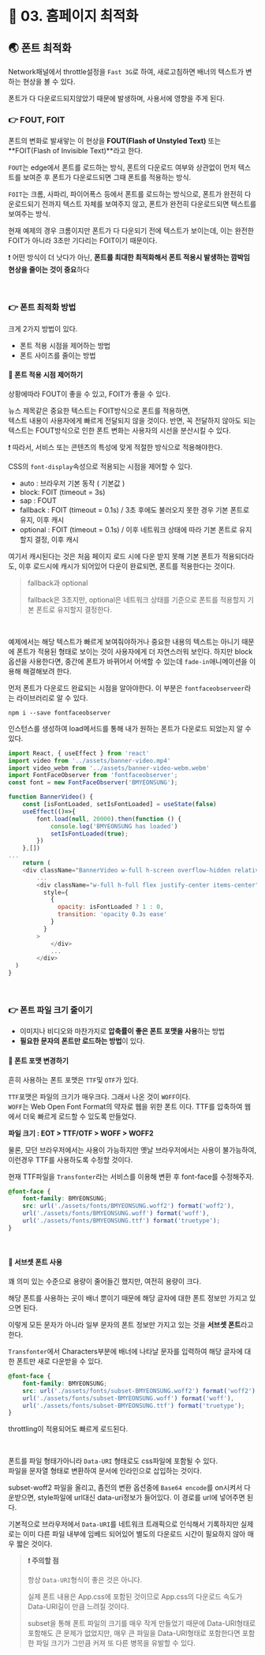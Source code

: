 # 🐳 03. 홈페이지 최적화

## 🌏 폰트 최적화

Network패널에서 throttle설정을 `Fast 3G`로 하여, 새로고침하면 배너의 텍스트가 변하는 현상을 볼 수 있다.

폰트가 다 다운로드되지않았기 때문에 발생하며, 사용서에 영향을 주게 된다.

### 👉 FOUT, FOIT

폰트의 변화로 발새앟는 이 현상을 **FOUT(Flash of Unstyled Text)** 또는 **FOIT(Flash of Invisible Text)**라고 한다.

`FOUT`는 edge에서 폰트를 로드하는 방식, 폰트의 다운로드 여부와 상관없이 먼저 텍스트를 보여준 후 폰트가 다운로드되면 그때 폰트를 적용하는 방식.

`FOIT`는 크롬, 사파리, 파이어폭스 등에서 폰트를 로드하는 방식으로, 폰트가 완전히 다운로드되기 전까지 텍스트 자체를 보여주지 않고, 폰트가 완전히 다운로드되면 텍스트를 보여주는 방식.

현재 예제의 경우 크롬이지만 폰트가 다 다운되기 전에 텍스트가 보이는데, 이는 완전한 FOIT가 아니라 3초만 기다리는 FOIT이기 때문이다.

❗ 어떤 방식이 더 낫다가 아닌, **폰트를 최대한 최적화해서 폰트 적용시 발생하는 깜박임 현상을 줄이는 것이 중요**하다

<br/>

### 👉 폰트 최적화 방법

크게 2가지 방법이 있다.

* 폰트 적용 시점을 제어하는 방법
* 폰트 사이즈를 줄이는 방법

#### 🔸 폰트 적용 시점 제어하기

상황에따라 FOUT이 좋을 수 있고, FOIT가 좋을 수 있다.

뉴스 제목같은 중요한 텍스트는 FOIT방식으로 폰트를 적용하면, <br/>텍스트 내용이 사용자에게 빠르게 전달되지 않을 것이다. 반면, 꼭 전달하지 않아도 되는 텍스트는 FOUT방식으로 인한 폰트 변화는 사용자의 시선을 분산시킬 수 있다.

❗ 따라서, 서비스 또는 콘텐츠의 특성에 맞게 적절한 방식으로 적용해야한다.

CSS의 `font-display`속성으로 적용되는 시점을 제어할 수 있다.

* auto : 브라우저 기본 동작 ( 기본값 )
* block: FOIT (timeout = 3s)
* sap : FOUT
* fallback : FOIT (timeout = 0.1s) / 3초 후에도 불러오지 못한 경우 기본 폰트로 유지, 이후 캐시
* optional : FOIT (timeout = 0.1s) / 이후 네트워크 상태에 따라 기본 폰트로 유지할지 결정, 이후 캐시

여기서 캐시된다는 것은 처음 페이지 로드 시에 다운 받지 못해 기본 폰트가 적용되더라도, 이후 로드시에 캐시가 되어있어 다운이 완료되면, 폰트를 적용한다는 것이다.

> fallback과 optional
>
> fallback은 3초지만, optional은 네트워크 상태를 기준으로 폰트를 적용할지 기본 폰트로 유지할지 결정한다.

<br/>

예제에서는 해당 텍스트가 빠르게 보여줘야하거나 중요한 내용의 텍스트는 아니기 때문에 폰트가 적용된 형태로 보이는 것이 사용자에게 더 자연스러워 보인다. 하지만 block옵션을 사용한다면, 중간에 폰트가 바뀌어서 어색할 수 있는데 `fade-in`애니메이션을 이용해 해결해보려 한다.

먼저 폰트가 다운로드 완료되는 시점을 알아야한다. 이 부분은 `fontfaceobserveer`라는 라이브러리로 알 수 있다.

```shell
npm i --save fontfaceobserver
```

인스턴스를 생성하여 load메서드를 통해 내가 원하는 폰트가 다운로드 되었는지 알 수 있다.

```javascript
import React, { useEffect } from 'react'
import video from '../assets/banner-video.mp4'
import video_webm from '../assets/banner-video-webm.webm'
import FontFaceObserver from 'fontfaceobserver';
const font = new FontFaceObserver('BMYEONSUNG');

function BannerVideo() {
	const [isFontLoaded, setIsFontLoaded] = useState(false)
	useEffect(()=>{
		font.load(null, 20000).then(function () {
			console.log('BMYEONSUNG has loaded')
			setIsFontLoaded(true);
		})
	},[])
...
	return (
    <div className="BannerVideo w-full h-screen overflow-hidden relative bg-texture">
        ...
        <div className="w-full h-full flex justify-center items-center"
          style={
            {
              opacity: isFontLoaded ? 1 : 0,
              transition: 'opacity 0.3s ease'
            }
          }
        >
			</div>
			...
		</div>
  )
}
```

<br/>

### 👉 폰트 파일 크기 줄이기

* 이미지나 비디오와 마찬가지로 **압축률이 좋은 폰트 포맷을 사용**하는 방법 
* **필요한 문자의 폰트만 로드하는 방법**이 있다.

#### 🔸 폰트 포맷 변경하기

흔히 사용하는 폰트 포맷은 `TTF`및 `OTF`가 있다.

`TTF`포맷은 파일의 크기가 매우크다. 그래서 나온 것이 `WOFF`이다.<br/>`WOFF`는 Web Open Font Format의 약자로 웹을 위한 폰트 이다. TTF를 압축하여 웹에서 더욱 빠르게 로드할 수 있도록 만들었다.

**파일 크기 : EOT > TTF/OTF > WOFF > WOFF2**

물론, 모던 브라우저에서는 사용이 가능하지만 옛날 브라우저에서는 사용이 불가능하여, 이런경우 TTF를 사용하도록 수정할 것이다.

현재 TTF파일을 `Transfonter`라는 서비스를 이용해 변환 후 font-face를 수정해주자.

```scss
@font-face {
	font-family: BMYEONSUNG;
	src: url('./assets/fonts/BMYEONSUNG.woff2') format('woff2'),
	url('./assets/fonts/BMYEONSUNG.woff') format('woff'),
	url('./assets/fonts/BMYEONSUNG.ttf') format('truetype');
}
```

<br/>

#### 🔸 서브셋 폰트 사용

꽤 의미 있는 수준으로 용량이 줄어들긴 했지만, 여전히 용량이 크다.

해당 폰트를 사용하는 곳이 배너 뿐이기 때문에 해당 글자에 대한 폰트 정보만 가지고 있으면 된다.

이렇게 모든 문자가 아니라 일부 문자의 폰트 정보만 가지고 있는 것을 **서브셋 폰트**라고 한다.

`Transfonter`에서 Characters부분에 배너에 나타날 문자를 입력하여 해당 글자에 대한 폰트만 새로 다운받을 수 있다.

```scss
@font-face {
	font-family: BMYEONSUNG;
	src: url('./assets/fonts/subset-BMYEONSUNG.woff2') format('woff2'),
	url('./assets/fonts/subset-BMYEONSUNG.woff') format('woff'),
	url('./assets/fonts/subset-BMYEONSUNG.ttf') format('truetype');
}
```

throttling이 적용되어도 빠르게 로드된다.

<br/>

폰트를 파일 형태가아니라 `Data-URI` 형태로도 css파일에 포함될 수 있다.<br/>파일을 문자열 형태로 변환하여 문서에 인라인으로 삽입하는 것이다.

subset-woff2 파일을 올리고, 좀전의 변환 옵션중에 `Base64 encode`를 on시켜서 다운받으면, style파일에 url대신 data-uri정보가 들어있다. 이 경로를 url에 넣어주면 된다.

기본적으로 브라우저에서 `Data-URI`를 네트워크 트래픽으로 인식해서 기록하지만 실제로는 이미 다른 파일 내부에 임베드 되어있어 별도의 다운로드 시간이 필요하지 않아 매우 짧은 것이다.

> **❗ 주의할 점**
>
> 항상 `Data-URI`형식이 좋은 것은 아니다.
>
> 실제 폰트 내용은 App.css에 포함된 것이므로 App.css의 다운로드 속도가 Data-URI길이 만큼 느려질 것이다.
>
> subset을 통해 폰트 파일의 크기를 매우 작게 만들었기 때문에 Data-URI형태로 포함해도 큰 문제가 없었지만, 매우 큰 파일을 Data-URI형태로 포함한다면 포함한 파일 크기가 그만큼 커져 또 다른 병목을 유발할 수 있다.
